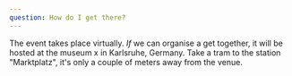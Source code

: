 ```yaml
---
question: How do I get there?
---
```

The event takes place virtually. *If* we can organise a get together, it will be hosted at the museum x in Karlsruhe, Germany. Take a tram to the station "Marktplatz", it's only a couple of meters away from the venue. 

